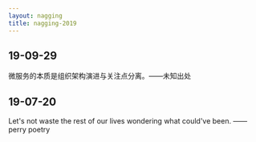 ```yaml
---
layout: nagging
title: nagging-2019
---
```


## 19-09-29

微服务的本质是组织架构演进与关注点分离。——未知出处

## 19-07-20

Let's not waste the rest of our lives wondering what could've been. —— perry poetry